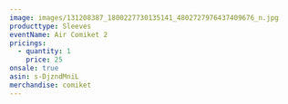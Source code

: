 ```yaml
---
image: images/131208387_1800227730135141_4802727976437409676_n.jpg
producttype: Sleeves
eventName: Air Comiket 2
pricings:
  - quantity: 1
    price: 25
onsale: true
asin: s-DjzndMniL
merchandise: comiket
---
```


